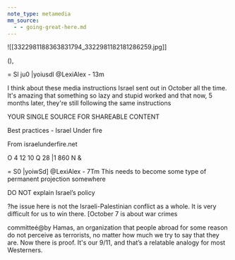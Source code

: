 ```yaml
---
note_type: metamedia
mm_source:
  - - going-great-here.md
---
```


![[3322981188363831794_3322981182181286259.jpg]]

(),

= Sl ju0 |yoiusdl @LexiAlex - 13m

I think about these media instructions Israel
sent out in October all the time. It's amazing
that something so lazy and stupid worked and
that now, 5 months later, they're still following
the same instructions

YOUR SINGLE SOURCE FOR SHAREABLE
CONTENT

Best practices - Israel Under fire

From israelunderfire.net

O 4 12 10 Q 28 |1 860 N &

= S0 |yoiwSd] @LexiAlex - 7Tm
This needs to become some type of
permanent projection somewhere

DO NOT explain Israel’s policy

?he issue here is not the Israeli-Palestinian
conflict as a whole. It is very difficult for us to
win there. [October 7 is about war crimes

committeé@by Hamas, an organization that
people abroad for some reason do not
perceive as terrorists, no matter how much
we try to say that they are. Now there is proof.
It's our 9/11, and that’s a relatable analogy for
most Westerners.


